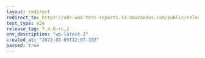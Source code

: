 ```yaml
---
layout: redirect
redirect_to: https://a8c-woo-test-reports.s3.amazonaws.com/public/release/7.4.0-rc.2/wp-latest-2/e2e/index.html
test_type: e2e
release_tag: 7.4.0-rc.2
env_description: "wp-latest-2"
created_at: "2023-02-09T12:07:10Z"
passed: true
---
```

